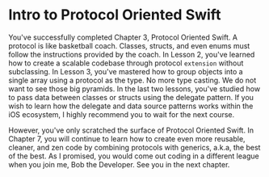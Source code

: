 # Intro to Protocol Oriented Swift
You've successfully completed Chapter 3, Protocol Oriented Swift. A protocol is like basketball coach. Classes, structs, and even enums must follow the instructions provided by the coach. In Lesson 2, you've learned how to create a scalable codebase through protocol `extension` without subclassing. In Lesson 3, you've mastered how to group objects into a single array using a protocol as the type. No more type casting. We do not want to see those big pyramids. In the last two lessons, you've studied how to pass data between classes or structs using the delegate pattern. If you wish to learn how the delegate and data source patterns works within the iOS ecosystem, I highly recommend you to wait for the next course.

However, you've only scratched the surface of Protocol Oriented Swift. In Chapter 7, you will continue to learn how to create even more reusable, cleaner, and zen code by combining protocols with generics, a.k.a, the best of the best. As I promised, you would come out coding in a different league when you join me, Bob the Developer. See you in the next chapter. 
